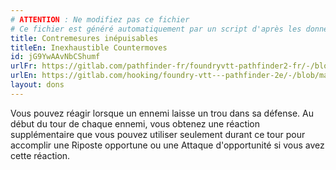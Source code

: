 ```yaml
---
# ATTENTION : Ne modifiez pas ce fichier
# Ce fichier est généré automatiquement par un script d'après les données du module Foundry VTT officiel et de sa traduction
title: Contremesures inépuisables
titleEn: Inexhaustible Countermoves
id: jG9YwAAvNbCShumf
urlFr: https://gitlab.com/pathfinder-fr/foundryvtt-pathfinder2-fr/-/blob/master/data/feats/jG9YwAAvNbCShumf.htm
urlEn: https://gitlab.com/hooking/foundry-vtt---pathfinder-2e/-/blob/master/packs/data/feats.db/inexhaustible-countermoves.json
layout: dons
---
```

Vous pouvez réagir lorsque un ennemi laisse un trou dans sa défense. Au début du tour de chaque ennemi, vous obtenez une réaction supplémentaire que vous pouvez utiliser seulement durant ce tour pour accomplir une <a class="entity-link" data-pack="pf2e.classfeatures" data-id="Jtn7IugykXDlIoZq" draggable="true">Riposte opportune</a> ou une <a class="entity-link" data-pack="pf2e.classfeatures" data-id="hmShTfPOcTaKgbf4" draggable="true">Attaque d'opportunité</a> si vous avez cette réaction.
